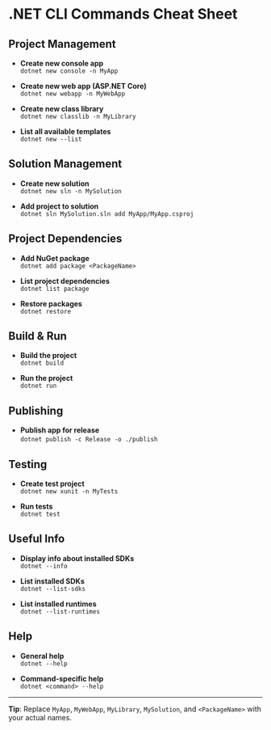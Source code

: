 # .NET CLI Commands Cheat Sheet

## Project Management

- **Create new console app**  
  `dotnet new console -n MyApp`

- **Create new web app (ASP.NET Core)**  
  `dotnet new webapp -n MyWebApp`

- **Create new class library**  
  `dotnet new classlib -n MyLibrary`

- **List all available templates**  
  `dotnet new --list`

## Solution Management

- **Create new solution**  
  `dotnet new sln -n MySolution`

- **Add project to solution**  
  `dotnet sln MySolution.sln add MyApp/MyApp.csproj`

## Project Dependencies

- **Add NuGet package**  
  `dotnet add package <PackageName>`

- **List project dependencies**  
  `dotnet list package`

- **Restore packages**  
  `dotnet restore`

## Build & Run

- **Build the project**  
  `dotnet build`

- **Run the project**  
  `dotnet run`

## Publishing

- **Publish app for release**  
  `dotnet publish -c Release -o ./publish`

## Testing

- **Create test project**  
  `dotnet new xunit -n MyTests`

- **Run tests**  
  `dotnet test`

## Useful Info

- **Display info about installed SDKs**  
  `dotnet --info`

- **List installed SDKs**  
  `dotnet --list-sdks`

- **List installed runtimes**  
  `dotnet --list-runtimes`

## Help

- **General help**  
  `dotnet --help`

- **Command-specific help**  
  `dotnet <command> --help`

---
**Tip**: Replace `MyApp`, `MyWebApp`, `MyLibrary`, `MySolution`, and `<PackageName>` with your actual names.
